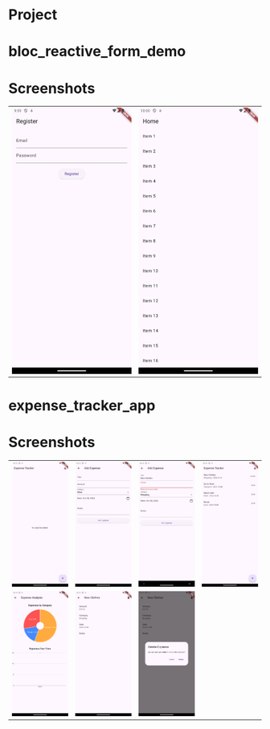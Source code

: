 # Project

# bloc_reactive_form_demo

# Screenshots

<table>
  <tr>
    <td><img src="bloc_reactive_form_demo/Screenshot_20241028_095928.png" alt="Screenshot 1" width="300"/></td>
    <td><img src="bloc_reactive_form_demo/Screenshot_20241028_100032.png" alt="Screenshot 2" width="300"/></td>
  </tr>
</table>

# expense_tracker_app

# Screenshots

<table>
  <tr>
    <td><img src="expense_tracker_app/Screenshot_20241028_101346.png" alt="Screenshot" width="200"/></td>
    <td><img src="expense_tracker_app/Screenshot_20241028_101355.png" alt="Screenshot" width="200"/></td>
    <td><img src="expense_tracker_app/Screenshot_20241028_101511.png" alt="Screenshot" width="200"/></td>
    <td><img src="expense_tracker_app/Screenshot_20241028_101521.png" alt="Screenshot" width="200"/></td>
  </tr>
  <tr>
    <td><img src="expense_tracker_app/Screenshot_20241028_101529.png" alt="Screenshot" width="200"/></td>
    <td><img src="expense_tracker_app/Screenshot_20241028_101537.png" alt="Screenshot" width="200"/></td>
    <td><img src="expense_tracker_app/Screenshot_20241028_101544.png" alt="Screenshot" width="200"/></td>
    <td></td>
  </tr>
</table>
